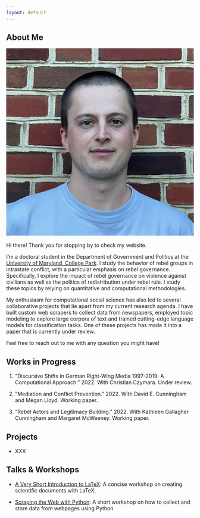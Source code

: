 ```yaml
---
layout: default
---
```


## About Me

<img class="profile-picture" src="profile.jpg">

Hi there! Thank you for stopping by to check my website.

I’m a doctoral student in the Department of Government and Politics at the [University of Maryland, College Park](https://gvpt.umd.edu/). I study the behavior of rebel groups in intrastate conflict, with a particular emphasis on rebel governance. Specifically, I explore the impact of rebel governance on violence against civilians as well as the politics of redistribution under rebel rule. I study these topics by relying on quantitative and computational methodologies.

My enthusiasm for computational social science has also led to several collaborative projects that lie apart from my current research agenda. I have built custom web scrapers to collect data from newspapers, employed topic modeling to explore large corpora of text and trained cutting-edge language models for classification tasks. One of these projects has made it into a paper that is currently under review.

Feel free to reach out to me with any question you might have!

## Works in Progress

1. “Discursive Shifts in German Right-Wing Media 1997-2019: A Computational Approach.” 2022. With Christian Czymara. Under review.

2. “Mediation and Conflict Prevention.” 2022. With David E. Cunningham and Megan Lloyd. Working paper.

3. “Rebel Actors and Legitimacy Building.” 2022. With Kathleen Gallagher Cunningham and Margaret McWeeney. Working paper.

## Projects

* XXX

## Talks & Workshops

* [A Very Short Introduction to LaTeX](/latex): A concise workshop on creating scientific documents with LaTeX.

* [Scraping the Web with Python](/scraper): A short workshop on how to collect and store data from webpages using Python. 
